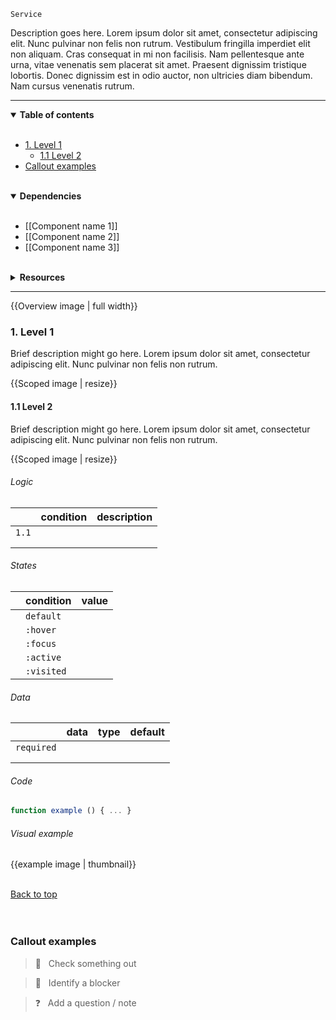 <!-- category start -->
`Service`
<!-- category end -->

Description goes here. Lorem ipsum dolor sit amet, consectetur adipiscing elit. Nunc pulvinar non felis non rutrum. Vestibulum fringilla imperdiet elit non aliquam. Cras consequat in mi non facilisis. Nam pellentesque ante urna, vitae venenatis sem placerat sit amet. Praesent dignissim tristique lobortis. Donec dignissim est in odio auctor, non ultricies diam bibendum. Nam cursus venenatis rutrum.

---

<!-- toc start -->

<details open="true">
  <summary><strong>Table of contents</strong></summary><br />

- [1. Level 1](#1-level-1)
  - [1.1 Level 2](#11-level-2)
- [Callout examples](#callout-examples)


<br />
</details>

<!-- toc end -->

<details open="true">
  <summary><strong>Dependencies</strong></summary><br />

- [[Component name 1]]
- [[Component name 2]]
- [[Component name 3]]

<br />
</details>

<!-- usedby start -->

<!-- usedby end -->

<!-- backlinks start -->

<!-- backlinks end -->

<details>
  <summary><strong>Resources</strong></summary>


<br />

- r1: [Resource 1]()
- r2: [Resource 2]()
- r3: [Resource 3]()

<br />
</details>

---

{{Overview image | full width}}

### 1. Level 1

Brief description might go here. Lorem ipsum dolor sit amet, consectetur adipiscing elit. Nunc pulvinar non felis non rutrum.

{{Scoped image | resize}}


#### 1.1 Level 2
Brief description might go here. Lorem ipsum dolor sit amet, consectetur adipiscing elit. Nunc pulvinar non felis non rutrum.

{{Scoped image | resize}}

###### Logic

|        | condition  | description  |
|:-------|:-----------|:-------------|
| `1.1`  |            |              |
|        |            |              |
|        |            |              |

###### States

|   | condition   | value  |
|:--|:------------|:-------|
|   | `default`   |        |
|   | `:hover`    |        |
|   | `:focus`    |        |
|   | `:active`   |        |
|   | `:visited`  |        |

###### Data

|              | data  | type  | default  |
|:-------------|:------|:------|:---------|
| `required`   |       |       |          |
|              |       |       |          |
|              |       |       |          |

###### Code

```javascript
function example () { ... }
```

###### Visual example

{{example image | thumbnail}}  


<br />[Back to top](#wiki-wrapper)<br /><br /><br />




### Callout examples

> 👀 &nbsp; Check something out

> 🚨 &nbsp; Identify a blocker

> ❓ &nbsp; Add a question / note

